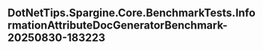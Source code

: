 ## DotNetTips.Spargine.Core.BenchmarkTests.InformationAttributeDocGeneratorBenchmark-20250830-183223
